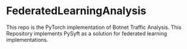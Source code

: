 # FederatedLearningAnalysis
This repo is the PyTorch implementation of Botnet Traffic Analysis. This Repository implements PySyft as a solution for federated learning implementations.  
